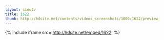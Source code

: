 ```yaml
---
layout: sieutv
title: 1622
thumb: http://hdsite.net/contents/videos_screenshots/1000/1622/preview_360p.mp4.jpg
---
```

{% include iframe src='http://hdsite.net/embed/1622' %}
 
